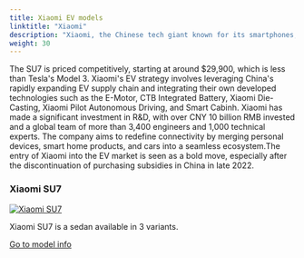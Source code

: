 ```yaml
---
title: Xiaomi EV models
linktitle: "Xiaomi"
description: "Xiaomi, the Chinese tech giant known for its smartphones, has entered the electric vehicle (EV) market with the launch of its first EV, the Xiaomi SU7. The company has positioned the SU7 as a 'full-size high-performance eco-technology sedan' and has set an aggressive pricing strategy to compete in the highly saturated EV market"
weight: 30
---
```

<!-- markdownlint-disable MD033 -->
<!-- markdownlint-disable MD010 -->
The SU7 is priced competitively, starting at around $29,900, which is less than Tesla's Model 3. Xiaomi's EV strategy involves leveraging China's rapidly expanding EV supply chain and integrating their own developed technologies such as the E-Motor, CTB Integrated Battery, Xiaomi Die-Casting, Xiaomi Pilot Autonomous Driving, and Smart Cabinh. Xiaomi has made a significant investment in R&D, with over CNY 10 billion RMB invested and a global team of more than 3,400 engineers and 1,000 technical experts. The company aims to redefine connectivity by merging personal devices, smart home products, and cars into a seamless ecosystem.The entry of Xiaomi into the EV market is seen as a bold move, especially after the discontinuation of purchasing subsidies in China in late 2022.

<div class="container p-3 mb-4 bg-body-tertiary rounded border">
<h3> Xiaomi SU7</h3>
	<div class="row">
		<div class="col col-12 col-md-6">
			<a href="su7"><img src="https://media.evkx.net/multimedia/models/xiaomi/su7/su7_max/main_1_st.jpg" class="img-fluid" alt="Xiaomi SU7" ></a>
		</div>
		<div class="col col-12 col-md-6">
<p>
Xiaomi SU7 is a sedan available in 3 variants.
</p>
	<a href="su7/" class="btn btn-outline-primary" role="button">Go to model info</a>
		</div>
	</div>
</div>
